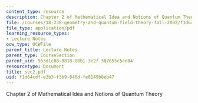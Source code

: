 ```yaml
---
content_type: resource
description: Chapter 2 of Mathematical Idea and Notions of Quantum Theory
file: /courses/18-238-geometry-and-quantum-field-theory-fall-2002/f1d64cdfe3b3f3b9846dfe8149b8eb47_sec2.pdf
file_type: application/pdf
learning_resource_types:
- Lecture Notes
ocw_type: OCWFile
parent_title: Lecture Notes
parent_type: CourseSection
parent_uid: 563d1c08-0818-88b1-3e2f-387655c5ee84
resourcetype: Document
title: sec2.pdf
uid: f1d64cdf-e3b3-f3b9-846d-fe8149b8eb47
---
```

Chapter 2 of Mathematical Idea and Notions of Quantum Theory

